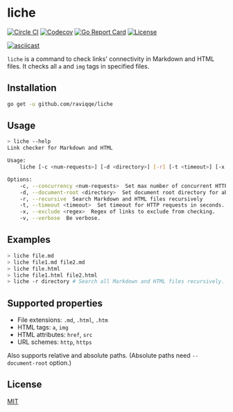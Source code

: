 # liche

[![Circle CI](https://img.shields.io/circleci/project/github/raviqqe/liche.svg?style=flat-square)](https://circleci.com/gh/raviqqe/liche)
[![Codecov](https://img.shields.io/codecov/c/github/raviqqe/liche.svg?style=flat-square)](https://codecov.io/gh/raviqqe/liche)
[![Go Report Card](https://goreportcard.com/badge/github.com/raviqqe/liche?style=flat-square)](https://goreportcard.com/report/github.com/raviqqe/liche)
[![License](https://img.shields.io/github/license/raviqqe/liche.svg?style=flat-square)](LICENSE)

[![asciicast](https://asciinema.org/a/148896.png)](https://asciinema.org/a/148896)

`liche` is a command to check links' connectivity in Markdown and HTML files.
It checks all `a` and `img` tags in specified files.

## Installation

```sh
go get -u github.com/raviqqe/liche
```

## Usage

```sh
> liche --help
Link checker for Markdown and HTML

Usage:
	liche [-c <num-requests>] [-d <directory>] [-r] [-t <timeout>] [-x <regex>] [-v] <filenames>...

Options:
	-c, --concurrency <num-requests>  Set max number of concurrent HTTP requests. [default: 512]
	-d, --document-root <directory>  Set document root directory for absolute paths.
	-r, --recursive  Search Markdown and HTML files recursively
	-t, --timeout <timeout>  Set timeout for HTTP requests in seconds. Disabled by default.
	-x, --exclude <regex>  Regex of links to exclude from checking.
	-v, --verbose  Be verbose.
```

## Examples

```sh
> liche file.md
> liche file1.md file2.md
> liche file.html
> liche file1.html file2.html
> liche -r directory # Search all Markdown and HTML files recursively.
```

## Supported properties

- File extensions: `.md`, `.html`, `.htm`
- HTML tags: `a`, `img`
- HTML attributes: `href`, `src`
- URL schemes: `http`, `https`

Also supports relative and absolute paths.
(Absolute paths need `--document-root` option.)

## License

[MIT](LICENSE)
